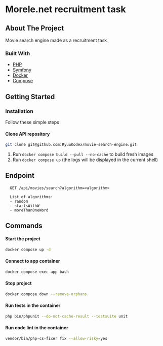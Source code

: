 # Morele.net recruitment task

## About The Project

Movie search engine made as a recruitment task

### Built With

- [PHP](https://www.php.net/)
- [Symfony](https://symfony.com/)
- [Docker](https://www.docker.com/)
- [Compose](https://docs.docker.com/compose/)

## Getting Started

### Installation

Follow these simple steps

#### Clone API repository

```bash
git clone git@github.com:RyuuKodex/movie-search-engine.git
```

1. Run `docker compose build --pull --no-cache` to build fresh images
2. Run `docker compose up` (the logs will be displayed in the current shell)

## Endpoint

#### 

```http
  GET /api/movies/search?algorithm=<algorithm>
  
  List of algorithms:
  - random
  - startsWithW
  - moreThanOneWord
```

## Commands

#### Start the project

```bash
docker compose up -d
```

#### Connect to app container

```bash
docker compose exec app bash
```

#### Stop project

```bash
docker compose down --remove-orphans
```

#### Run tests in the container

```bash
php bin/phpunit --do-not-cache-result --testsuite unit
```

#### Run code lint in the container

```bash
vendor/bin/php-cs-fixer fix --allow-risky=yes
```